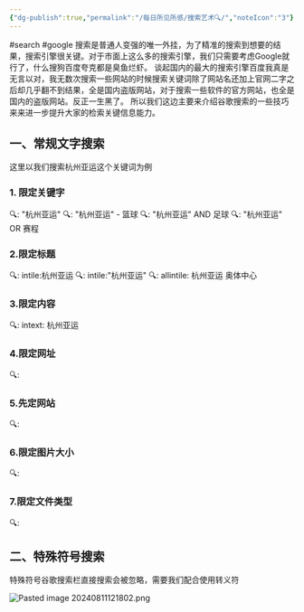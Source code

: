 ```yaml
---
{"dg-publish":true,"permalink":"/每日所见所感/搜索艺术🔍/","noteIcon":"3"}
---
```


#search #google
搜索是普通人变强的唯一外挂，为了精准的搜索到想要的结果，搜索引擎很关键。对于市面上这么多的搜索引擎，我们只需要考虑Google就行了，什么搜狗百度夸克都是臭鱼烂虾。
谈起国内的最大的搜索引擎百度我真是无言以对，我无数次搜索一些网站的时候搜索关键词除了网站名还加上官网二字之后却几乎翻不到结果，全是国内盗版网站，对于搜索一些软件的官方网站，也全是国内的盗版网站。反正一生黑了。
所以我们这边主要来介绍谷歌搜索的一些技巧来来进一步提升大家的检索关键信息能力。

## 一、常规文字搜索
这里以我们搜索杭州亚运这个关键词为例
### 1. 限定关键字
🔍: "杭州亚运"
🔍:  "杭州亚运" - 篮球
🔍: "杭州亚运" AND 足球
🔍: "杭州亚运" OR 赛程
### 2.限定标题
🔍: intile:杭州亚运
🔍: intile:"杭州亚运"
🔍: allintile: 杭州亚运 奥体中心
### 3.限定内容
🔍: intext: 杭州亚运
### 4.限定网址
🔍: 
### 5.先定网站
🔍: 
### 6.限定图片大小
🔍: 
### 7.限定文件类型
🔍: 


## 二、特殊符号搜索
特殊符号谷歌搜索栏直接搜索会被忽略，需要我们配合使用转义符


![Pasted image 20240811121802.png](/img/user/%E6%AF%8F%E6%97%A5%E6%89%80%E8%A7%81%E6%89%80%E6%84%9F/attachments/Pasted%20image%2020240811121802.png)